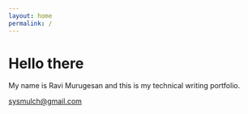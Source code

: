 ```yaml
---
layout: home
permalink: /
---
```


# Hello there

My name is Ravi Murugesan and this is my technical writing portfolio.

<sysmulch@gmail.com>
